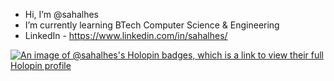 - Hi, I’m @sahalhes
-  I’m currently learning BTech Computer Science & Engineering
-  LinkedIn - https://www.linkedin.com/in/sahalhes/



[![An image of @sahalhes's Holopin badges, which is a link to view their full Holopin profile](https://holopin.me/sahalhes)](https://holopin.io/@sahalhes)



<!---
sahalhes/sahalhes is a ✨ special ✨ repository because its `README.md` (this file) appears on your GitHub profile.
You can click the Preview link to take a look at your changes.
--->
